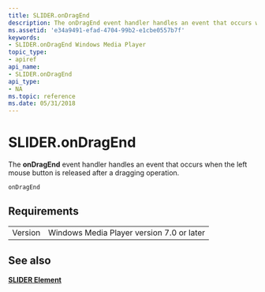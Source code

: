 ```yaml
---
title: SLIDER.onDragEnd
description: The onDragEnd event handler handles an event that occurs when the left mouse button is released after a dragging operation. | SLIDER.onDragEnd
ms.assetid: 'e34a9491-efad-4704-99b2-e1cbe0557b7f'
keywords:
- SLIDER.onDragEnd Windows Media Player
topic_type:
- apiref
api_name:
- SLIDER.onDragEnd
api_type:
- NA
ms.topic: reference
ms.date: 05/31/2018
---
```


# SLIDER.onDragEnd

The **onDragEnd** event handler handles an event that occurs when the left mouse button is released after a dragging operation.

``` syntax
onDragEnd
```

## Requirements



|                    |                                                      |
|--------------------|------------------------------------------------------|
| Version<br/> | Windows Media Player version 7.0 or later<br/> |



## See also

<dl> <dt>

[**SLIDER Element**](slider-element.md)
</dt> </dl>

 

 





